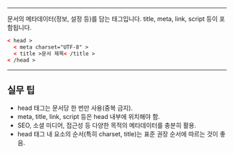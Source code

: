 
---
문서의 메타데이터(정보, 설정 등)를 담는 태그입니다. title, meta, link, script 등이 포함됩니다.

```html
< head >
  < meta charset="UTF-8" >
  < title >문서 제목< /title >
< /head >
```

---

## 실무 팁
- head 태그는 문서당 한 번만 사용(중복 금지).
- meta, title, link, script 등은 head 내부에 위치해야 함.
- SEO, 소셜 미디어, 접근성 등 다양한 목적의 메타데이터를 충분히 활용.
- head 태그 내 요소의 순서(특히 charset, title)는 표준 권장 순서에 따르는 것이 좋음.

